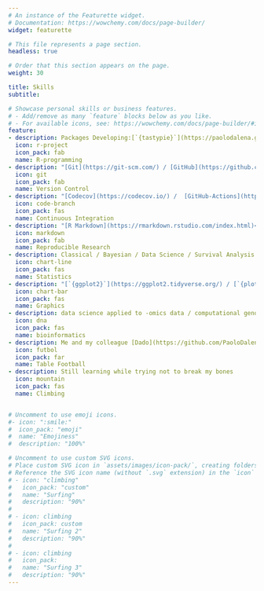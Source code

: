 ```yaml
---
# An instance of the Featurette widget.
# Documentation: https://wowchemy.com/docs/page-builder/
widget: featurette

# This file represents a page section.
headless: true

# Order that this section appears on the page.
weight: 30

title: Skills
subtitle:

# Showcase personal skills or business features.
# - Add/remove as many `feature` blocks below as you like.
# - For available icons, see: https://wowchemy.com/docs/page-builder/#icons
feature:
- description: Packages Developing:[`{tastypie}`](https://paolodalena.github.io/tastypie/)
  icon: r-project
  icon_pack: fab
  name: R-programming
- description: "[Git](https://git-scm.com/) / [GitHub](https://github.com/) / [GitLab](https://about.gitlab.com/)"
  icon: git
  icon_pack: fab
  name: Version Control
- description: "[Codecov](https://codecov.io/) /  [GitHub-Actions](https://github.com/features/actions)"
  icon: code-branch
  icon_pack: fas
  name: Continuous Integration
- description: "[R Markdown](https://rmarkdown.rstudio.com/index.html)<br>Books / Sites: [`{bookdown}`](https://bookdown.org/) / [`{pkgdown}`](https://pkgdown.r-lib.org/index.html) / [`{blogdown}`](https://bookdown.org/yihui/blogdown/)"
  icon: markdown
  icon_pack: fab
  name: Reproducible Research
- description: Classical / Bayesian / Data Science / Survival Analysis / Big Data Analytics / Time Series Analysis
  icon: chart-line
  icon_pack: fas
  name: Statistics 
- description: "[`{ggplot2}`](https://ggplot2.tidyverse.org/) / [`{plotly}`](https://plotly.com/)"
  icon: chart-bar
  icon_pack: fas
  name: Graphics
- description: data science applied to -omics data / computational genomics / computational biology
  icon: dna
  icon_pack: fas
  name: bioinformatics
- description: Me and my colleague [Dado](https://github.com/PaoloDalena/mywebsite/blob/master/images/dad.jpeg) are almost unbeatable
  icon: futbol
  icon_pack: far
  name: Table Football
- description: Still learning while trying not to break my bones
  icon: mountain
  icon_pack: fas
  name: Climbing


# Uncomment to use emoji icons.
#- icon: ":smile:"
#  icon_pack: "emoji"
#  name: "Emojiness"
#  description: "100%"  

# Uncomment to use custom SVG icons.
# Place custom SVG icon in `assets/images/icon-pack/`, creating folders if necessary.
# Reference the SVG icon name (without `.svg` extension) in the `icon` field.
# - icon: "climbing"
#   icon_pack: "custom"
#   name: "Surfing"
#   description: "90%"
# 
# - icon: climbing
#   icon_pack: custom
#   name: "Surfing 2"
#   description: "90%"
# 
# - icon: climbing
#   icon_pack:
#   name: "Surfing 3"
#   description: "90%"
---
```

